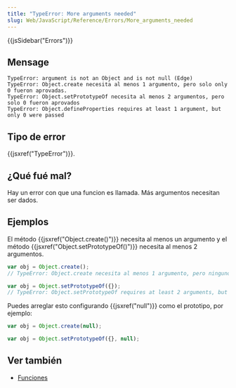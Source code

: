 ```yaml
---
title: "TypeError: More arguments needed"
slug: Web/JavaScript/Reference/Errors/More_arguments_needed
---
```


{{jsSidebar("Errors")}}

## Mensage

```
TypeError: argument is not an Object and is not null (Edge)
TypeError: Object.create necesita al menos 1 argumento, pero solo only 0 fueron aprovadas.
TypeError: Object.setPrototypeOf necesita al menos 2 argumentos, pero solo 0 fueron aprovados
TypeError: Object.defineProperties requires at least 1 argument, but only 0 were passed
```

## Tipo de error

{{jsxref("TypeError")}}.

## ¿Qué fué mal?

Hay un error con que una funcion es llamada. Más argumentos necesitan ser dados.

## Ejemplos

El método {{jsxref("Object.create()")}} necesita al menos un argumento y el método {{jsxref("Object.setPrototypeOf()")}} necesita al menos 2 argumentos.

```js example-bad
var obj = Object.create();
// TypeError: Object.create necesita al menos 1 argumento, pero ninguno fue aprovad

var obj = Object.setPrototypeOf({});
// TypeError: Object.setPrototypeOf requires at least 2 arguments, but only 1 were passed
```

Puedes arreglar esto configurando {{jsxref("null")}} como el prototipo, por ejemplo:

```js example-good
var obj = Object.create(null);

var obj = Object.setPrototypeOf({}, null);
```

## Ver también

- [Funciones](/es/docs/Web/JavaScript/Guide/Functions)

